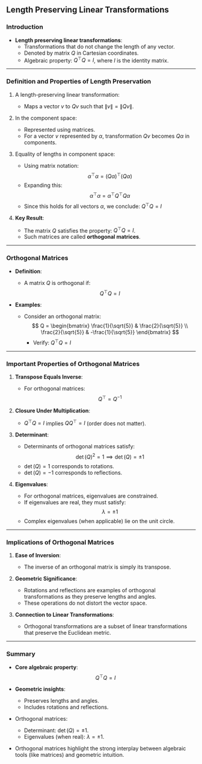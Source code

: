 ## Length Preserving Linear Transformations

### Introduction
- **Length preserving linear transformations**:
  - Transformations that do not change the length of any vector.
  - Denoted by matrix $Q$ in Cartesian coordinates.
  - Algebraic property: $Q^\top Q = I$, where $I$ is the identity matrix.

---

### Definition and Properties of Length Preservation
1. A length-preserving linear transformation:
   - Maps a vector $v$ to $Qv$ such that $\lVert v \rVert = \lVert Qv \rVert$.

2. In the component space:
   - Represented using matrices.
   - For a vector $v$ represented by $\alpha$, transformation $Qv$ becomes $Q\alpha$ in components.

3. Equality of lengths in component space:
   - Using matrix notation:
     $$
     \alpha^\top \alpha = (Q\alpha)^\top (Q\alpha)
     $$
   - Expanding this:
     $$
     \alpha^\top \alpha = \alpha^\top Q^\top Q \alpha
     $$
   - Since this holds for all vectors $\alpha$, we conclude:
     $Q^\top Q = I$

4. **Key Result**:
   - The matrix $Q$ satisfies the property: $Q^\top Q = I$.
   - Such matrices are called **orthogonal matrices**.

---

### Orthogonal Matrices
- **Definition**:
  - A matrix $Q$ is orthogonal if:
    $$
    Q^\top Q = I
    $$

- **Examples**:
  - Consider an orthogonal matrix:
    $$
    Q = \begin{bmatrix}
    \frac{1}{\sqrt{5}} & \frac{2}{\sqrt{5}} \\
    \frac{2}{\sqrt{5}} & -\frac{1}{\sqrt{5}}
    \end{bmatrix}
    $$
    - Verify: $Q^\top Q = I$

---

### Important Properties of Orthogonal Matrices
1. **Transpose Equals Inverse**:
   - For orthogonal matrices:
     $$
     Q^\top = Q^{-1}
     $$

2. **Closure Under Multiplication**:
   - $Q^\top Q = I$ implies $Q Q^\top = I$ (order does not matter).

3. **Determinant**:
   - Determinants of orthogonal matrices satisfy:
     $$
     \det(Q)^2 = 1 \implies \det(Q) = \pm 1
     $$
   - $\det(Q) = 1$ corresponds to rotations.
   - $\det(Q) = -1$ corresponds to reflections.

4. **Eigenvalues**:
   - For orthogonal matrices, eigenvalues are constrained.
   - If eigenvalues are real, they must satisfy:
     $$
     \lambda = \pm 1
     $$
   - Complex eigenvalues (when applicable) lie on the unit circle.

---

### Implications of Orthogonal Matrices
1. **Ease of Inversion**:
   - The inverse of an orthogonal matrix is simply its transpose.

2. **Geometric Significance**:
   - Rotations and reflections are examples of orthogonal transformations as they preserve lengths and angles.
   - These operations do not distort the vector space.

3. **Connection to Linear Transformations**:
   - Orthogonal transformations are a subset of linear transformations that preserve the Euclidean metric.

---

### Summary
- **Core algebraic property**:
  $$
  Q^\top Q = I
  $$
- **Geometric insights**:
  - Preserves lengths and angles.
  - Includes rotations and reflections.

- Orthogonal matrices:
  - Determinant: $\det(Q) = \pm 1$.
  - Eigenvalues (when real): $\lambda = \pm 1$.

- Orthogonal matrices highlight the strong interplay between algebraic tools (like matrices) and geometric intuition.